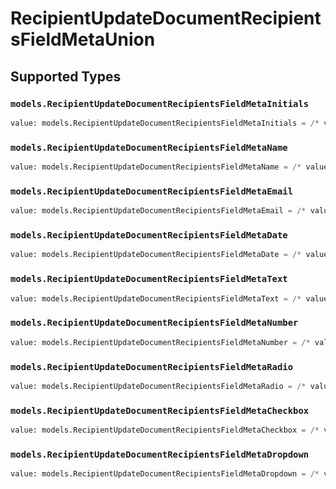 # RecipientUpdateDocumentRecipientsFieldMetaUnion


## Supported Types

### `models.RecipientUpdateDocumentRecipientsFieldMetaInitials`

```python
value: models.RecipientUpdateDocumentRecipientsFieldMetaInitials = /* values here */
```

### `models.RecipientUpdateDocumentRecipientsFieldMetaName`

```python
value: models.RecipientUpdateDocumentRecipientsFieldMetaName = /* values here */
```

### `models.RecipientUpdateDocumentRecipientsFieldMetaEmail`

```python
value: models.RecipientUpdateDocumentRecipientsFieldMetaEmail = /* values here */
```

### `models.RecipientUpdateDocumentRecipientsFieldMetaDate`

```python
value: models.RecipientUpdateDocumentRecipientsFieldMetaDate = /* values here */
```

### `models.RecipientUpdateDocumentRecipientsFieldMetaText`

```python
value: models.RecipientUpdateDocumentRecipientsFieldMetaText = /* values here */
```

### `models.RecipientUpdateDocumentRecipientsFieldMetaNumber`

```python
value: models.RecipientUpdateDocumentRecipientsFieldMetaNumber = /* values here */
```

### `models.RecipientUpdateDocumentRecipientsFieldMetaRadio`

```python
value: models.RecipientUpdateDocumentRecipientsFieldMetaRadio = /* values here */
```

### `models.RecipientUpdateDocumentRecipientsFieldMetaCheckbox`

```python
value: models.RecipientUpdateDocumentRecipientsFieldMetaCheckbox = /* values here */
```

### `models.RecipientUpdateDocumentRecipientsFieldMetaDropdown`

```python
value: models.RecipientUpdateDocumentRecipientsFieldMetaDropdown = /* values here */
```

